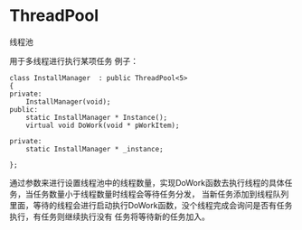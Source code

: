 # ThreadPool
线程池

用于多线程进行执行某项任务
例子：

	class InstallManager  : public ThreadPool<5>
	{
	private:
		InstallManager(void);
	public:
		static InstallManager * Instance();
		virtual void DoWork(void * pWorkItem);

	private:
		static InstallManager * _instance;
	
	};
通过参数来进行设置线程池中的线程数量，实现DoWork函数去执行线程的具体任务，当任务数量小于线程数量时线程会等待任务分发，
当新任务添加到线程队列里面，等待的线程会进行启动执行DoWork函数，没个线程完成会询问是否有任务执行，有任务则继续执行没有
任务将等待新的任务加入。
